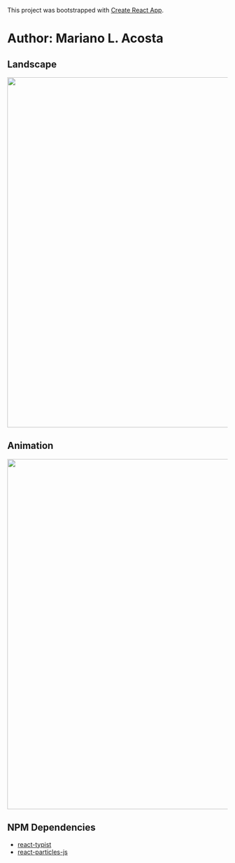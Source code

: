 This project was bootstrapped with [Create React App](https://github.com/facebook/create-react-app).

# **Author: Mariano L. Acosta**

## Landscape
<img src="https://i.imgur.com/rYRE3b3.jpg" width="800"  />

## Animation

<img src="https://media.giphy.com/media/zyS3Vrv5XNDaUwoLnT/giphy.gif" width="800"  />

## NPM Dependencies

* [react-typist](https://github.com/jstejada/react-typist)
* [react-particles-js](https://github.com/Wufe/react-particles-js)
